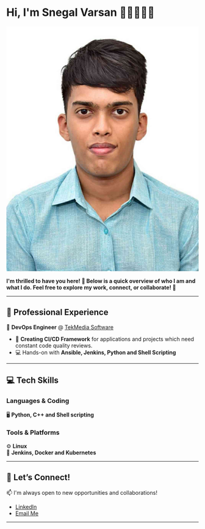 # Hi, I'm Snegal Varsan 👋🏽🧑🏽‍💻

![COVER IMAGE](/cover.jpg)

**I'm thrilled to have you here! 🚀 Below is a quick overview of who I am and what I do. Feel free to explore my work, connect, or collaborate! 🌟**

---

## 💼 **Professional Experience**  
🔧 **DevOps Engineer** @ [TekMedia Software](https://tekmediasoft.com)  
- 🚀 **Creating CI/CD Framework** for applications and projects which need constant code quality reviews.  
- 💻 Hands-on with **Ansible, Jenkins, Python and Shell Scripting**
---

## 💻 **Tech Skills**  

### **Languages & Coding**  
🖥️ **Python, C++ and Shell scripting**  

### **Tools & Platforms**  
⚙️ **Linux**  
🔧 **Jenkins, Docker and Kubernetes**  

---

## 🚀 **Let’s Connect!**  
📫 I'm always open to new opportunities and collaborations!  
- [LinkedIn](https://www.linkedin.com/in/snegalvarsan/)  
- [Email Me](mailto:snegal@tekmediasoft.net)  

---

